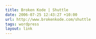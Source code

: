 ```yaml
---
title: Broken Kode | Shuttle
date: 2006-07-25 12:43:27 +10:00
url: http://www.brokenkode.com/shuttle
tags: wordpress
layout: link
---
```

